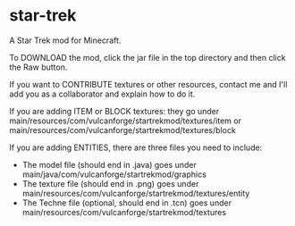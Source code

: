 # star-trek
A Star Trek mod for Minecraft.

To DOWNLOAD the mod, click the jar file in the top directory and then click the Raw button.

If you want to CONTRIBUTE textures or other resources, contact me and I'll add you as a collaborator and explain how to do it.

If you are adding ITEM or BLOCK textures: they go under main/resources/com/vulcanforge/startrekmod/textures/item or main/resources/com/vulcanforge/startrekmod/textures/block

If you are adding ENTITIES, there are three files you need to include:

* The model file (should end in .java) goes under main/java/com/vulcanforge/startrekmod/graphics
* The texture file (should end in .png) goes under main/resources/com/vulcanforge/startrekmod/textures/entity
* The Techne file (optional, should end in .tcn) goes under main/resources/com/vulcanforge/startrekmod/textures
